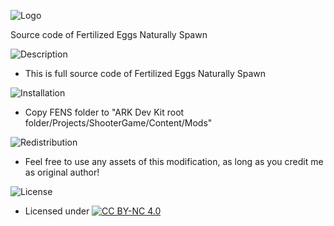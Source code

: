 ![Logo](https://raw.githubusercontent.com/L4-Wyrm/Fertilized_Eggs_Naturally_Spawn/gh-pages/Logo/ARK_LOGO_FENS_SRC_New2.png "Logo")

Source code of Fertilized Eggs Naturally Spawn

![Description](https://raw.githubusercontent.com/L4-Wyrm/Fertilized_Eggs_Naturally_Spawn/gh-pages/Text/fens_description.png "Description")

*   This is full source code of Fertilized Eggs Naturally Spawn


![Installation](https://raw.githubusercontent.com/L4-Wyrm/Fertilized_Eggs_Naturally_Spawn/gh-pages/Text/fens_installation.png "Installation")
*   Copy FENS folder to "ARK Dev Kit root folder/Projects/ShooterGame/Content/Mods"


![Redistribution](https://raw.githubusercontent.com/L4-Wyrm/Fertilized_Eggs_Naturally_Spawn/gh-pages/Text/fens_redistribution.png "Redistribution")
*   Feel free to use any assets of this modification, as long as you credit me as original author!


![License](https://raw.githubusercontent.com/L4-Wyrm/Fertilized_Eggs_Naturally_Spawn/gh-pages/Text/fens_license.png "License")
*   Licensed under [![CC BY-NC 4.0](https://licensebuttons.net/l/by-nc/4.0/80x15.png)](https://creativecommons.org/licenses/by-nc/4.0/)
